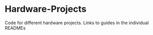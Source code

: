 # Hardware-Projects
Code for different hardware projects. Links to guides in the individual READMEs
